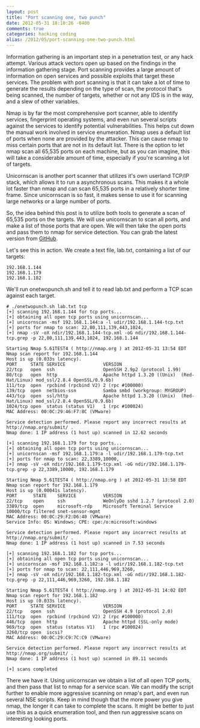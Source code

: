 ```yaml
---
layout: post
title: "Port scanning one, two punch"
date: 2012-05-31 18:10:26 -0400
comments: true
categories: hacking coding
alias: /2012/05/port-scanning-one-two-punch.html
---
```


Information gathering is an important step in a penetration test, or any hack attempt. Various attack vectors open up based on the findings in the information gathering stage. Port scanning provides a large amount of information on open services and possible exploits that target these services. The problem with port scanning is that it can take a lot of time to generate the results depending on the type of scan, the protocol that's being scanned, the number of targets, whether or not any IDS is in the way, and a slew of other variables.

<!--more-->

Nmap is by far the most comprehensive port scanner, able to identify services, fingerprint operating systems, and even run several scripts against the services to identify potential vulnerabilities. This helps cut down the manual work involved in service enumeration. Nmap uses a default list of ports when none are provided by the attacker. This can cause nmap to miss certain ports that are not in its default list. There is the option to let nmap scan all 65,535 ports on each machine, but as you can imagine, this will take a considerable amount of time, especially if you're scanning a lot of targets.

Unicornscan is another port scanner that utilizes it's own userland TCP/IP stack, which allows it to run a asynchronous scans. This makes it a whole lot faster than nmap and can scan 65,535 ports in a relatively shorter time frame. Since unicornscan is so fast, it makes sense to use it for scanning large networks or a large number of ports.

So, the idea behind this post is to utilize both tools to generate a scan of 65,535 ports on the targets. We will use unicornscan to scan all ports, and make a list of those ports that are open. We will then take the open ports and pass them to nmap for service detection. You can grab the latest version from [GitHub](https://github.com/superkojiman/onetwopunch). 

Let's see this in action. We create a text file, lab.txt, containing a list of our targets:

```
192.168.1.144
192.168.1.179
192.168.1.182
```

We'll run onetwopunch.sh and tell it to read lab.txt and perform a TCP scan against each target.

```
# ./onetwopunch.sh lab.txt tcp
[+] scanning 192.168.1.144 for tcp ports...
[+] obtaining all open tcp ports using unicornscan...
[+] unicornscan -msf 192.168.1.144:a -l udir/192.168.1.144-tcp.txt
[+] ports for nmap to scan: 22,80,111,139,443,1024,
[+] nmap -sV -oX ndir/192.168.1.144-tcp.xml -oG ndir/192.168.1.144-tcp.grep -p 22,80,111,139,443,1024, 192.168.1.144
 
Starting Nmap 5.61TEST4 ( http://nmap.org ) at 2012-05-31 13:54 EDT
Nmap scan report for 192.168.1.144
Host is up (0.033s latency).
PORT     STATE SERVICE              VERSION
22/tcp   open  ssh                  OpenSSH 2.9p2 (protocol 1.99)
80/tcp   open  http                 Apache httpd 1.3.20 ((Unix)  (Red-Hat/Linux) mod_ssl/2.8.4 OpenSSL/0.9.6b)
111/tcp  open  rpcbind (rpcbind V2) 2 (rpc #100000)
139/tcp  open  netbios-ssn          Samba smbd (workgroup: MYGROUP)
443/tcp  open  ssl/http             Apache httpd 1.3.20 ((Unix)  (Red-Hat/Linux) mod_ssl/2.8.4 OpenSSL/0.9.6b)
1024/tcp open  status (status V1)   1 (rpc #100024)
MAC Address: 00:0C:29:46:F7:8C (VMware)
 
Service detection performed. Please report any incorrect results at http://nmap.org/submit/ .
Nmap done: 1 IP address (1 host up) scanned in 12.62 seconds
 
[+] scanning 192.168.1.179 for tcp ports...
[+] obtaining all open tcp ports using unicornscan...
[+] unicornscan -msf 192.168.1.179:a -l udir/192.168.1.179-tcp.txt
[+] ports for nmap to scan: 22,3389,10000,
[+] nmap -sV -oX ndir/192.168.1.179-tcp.xml -oG ndir/192.168.1.179-tcp.grep -p 22,3389,10000, 192.168.1.179
 
Starting Nmap 5.61TEST4 ( http://nmap.org ) at 2012-05-31 13:58 EDT
Nmap scan report for 192.168.1.179
Host is up (0.00041s latency).
PORT      STATE    SERVICE          VERSION
22/tcp    open     ssh              WeOnlyDo sshd 1.2.7 (protocol 2.0)
3389/tcp  open     microsoft-rdp    Microsoft Terminal Service
10000/tcp filtered snet-sensor-mgmt
MAC Address: 00:0C:29:F2:D6:40 (VMware)
Service Info: OS: Windows; CPE: cpe:/o:microsoft:windows
 
Service detection performed. Please report any incorrect results at http://nmap.org/submit/ .
Nmap done: 1 IP address (1 host up) scanned in 7.53 seconds
 
[+] scanning 192.168.1.182 for tcp ports...
[+] obtaining all open tcp ports using unicornscan...
[+] unicornscan -msf 192.168.1.182:a -l udir/192.168.1.182-tcp.txt
[+] ports for nmap to scan: 22,111,446,969,3260,
[+] nmap -sV -oX ndir/192.168.1.182-tcp.xml -oG ndir/192.168.1.182-tcp.grep -p 22,111,446,969,3260, 192.168.1.182
 
Starting Nmap 5.61TEST4 ( http://nmap.org ) at 2012-05-31 14:02 EDT
Nmap scan report for 192.168.1.182
Host is up (0.033s latency).
PORT     STATE SERVICE              VERSION
22/tcp   open  ssh                  OpenSSH 4.9 (protocol 2.0)
111/tcp  open  rpcbind (rpcbind V2) 2 (rpc #100000)
446/tcp  open  http                 Apache httpd (SSL-only mode)
969/tcp  open  status (status V1)   1 (rpc #100024)
3260/tcp open  iscsi?
MAC Address: 00:0C:29:C9:7C:C9 (VMware)
 
Service detection performed. Please report any incorrect results at http://nmap.org/submit/ .
Nmap done: 1 IP address (1 host up) scanned in 89.11 seconds
 
[+] scans completed
```

There we have it. Using unicornscan we obtain a list of all open TCP ports, and then pass that list to nmap for a service scan. We can modify the script further to enable more aggressive scanning on nmap's part, and even run several NSE scripts. Keep in mind though that the more power you give nmap, the longer it can take to complete the scans. It might be better to just use this as a quick enumeration tool, and then run aggressive scans on interesting looking ports. 
